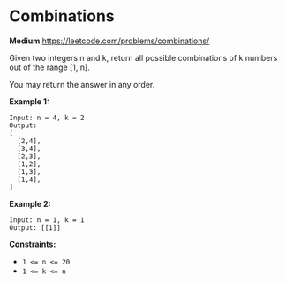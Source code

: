 # Combinations
**Medium**
https://leetcode.com/problems/combinations/

Given two integers n and k, return all possible combinations of k numbers out of the range [1, n].

You may return the answer in any order.

 

**Example 1:**
```
Input: n = 4, k = 2
Output:
[
  [2,4],
  [3,4],
  [2,3],
  [1,2],
  [1,3],
  [1,4],
]
```

**Example 2:**
```
Input: n = 1, k = 1
Output: [[1]]
``` 

**Constraints:**

- `1 <= n <= 20`
- `1 <= k <= n`